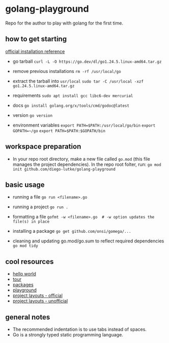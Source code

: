 # golang-playground

Repo for the author to play with golang for the first time.

## how to get starting

[official installation reference](https://go.dev/doc/install)

- go tarball
  `curl -L -O https://go.dev/dl/go1.24.5.linux-amd64.tar.gz`

- remove previous installations
  `rm -rf /usr/local/go`

- extract the tarball into `usr/local`
  `sudo tar -C /usr/local -xzf go1.24.5.linux-amd64.tar.gz`

- requirements
  `sudo apt install gcc libc6-dev mercurial`

- docs
  `go install golang.org/x/tools/cmd/godoc@latest`

- version
  `go version`

- environment variables
  `export PATH=$PATH:/usr/local/go/bin`
  `export GOPATH=~/go`
  `export PATH=$PATH:$GOPATH/bin`

## workspace preparation

- In your repo root directory, make a new file called `go.mod` (this file manages
  the project dependencies). In the repo root folter, run:
  `go mod init github.com/diego-lutke/golang-playground`

## basic usage

- running a file
  `go run <filename>.go`

- running a project
  `go run .`

- formatting a file
  `gofmt -w <filename>.go  # -w option updates the file(s) in place`

- installing a package
  `go get github.com/onsi/gomega/...`

- cleaning and updating go.mod/go.sum to reflect required dependencies
  `go mod tidy`

## cool resources

- [hello world](https://go.dev/doc/tutorial/getting-started)
- [tour](https://go.dev/tour/list)
- [packages](https://pkg.go.dev/)
- [playground](https://go.dev/play/)
- [project layouts - official](https://go.dev/doc/modules/layout)
- [project layouts - unofficial](https://github.com/golang-standards/project-layout)

## general notes

- The recommended indentation is to use tabs instead of spaces.
- Go is a strongly typed static programming language.

